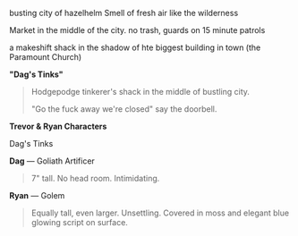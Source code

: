 busting city of hazelhelm
Smell of fresh air like the wilderness

Market in the middle of the city.
no trash, guards on 15 minute patrols

a makeshift shack in the shadow of hte biggest building in town (the Paramount Church)

**"Dag's Tinks"** 
>Hodgepodge tinkerer's shack in the middle of bustling city.
>
>"Go the fuck away we're closed" say the doorbell.

**Trevor & Ryan Characters**

Dag's Tinks

**Dag** — Goliath Artificer
> 7" tall. No head room.
Intimidating.

**Ryan** — Golem
> Equally tall, even larger. Unsettling.
> Covered in moss and elegant blue glowing script on surface.
